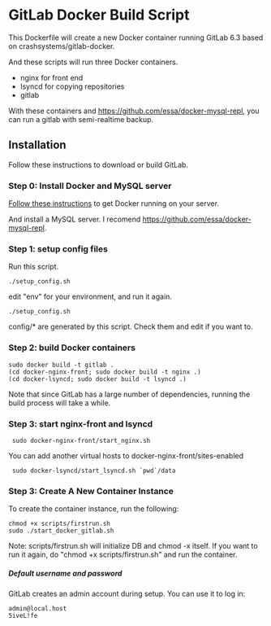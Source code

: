 # GitLab Docker Build Script

This Dockerfile will create a new Docker container running GitLab 6.3 based on crashsystems/gitlab-docker.

And these scripts will run three Docker containers.

* nginx for front end
* lsyncd for copying repositories
* gitlab

With these containers and https://github.com/essa/docker-mysql-repl, you can run a gitlab with semi-realtime backup.

## Installation

Follow these instructions to download or build GitLab.

### Step 0: Install Docker and MySQL server

[Follow these instructions](http://www.docker.io/gettingstarted/#h_installation) to get Docker running on your server.

And install a MySQL server. I recomend https://github.com/essa/docker-mysql-repl.

### Step 1: setup config files

Run this script.

    ./setup_config.sh

edit "env" for your environment, and run it again.

    ./setup_config.sh

config/* are generated by this script. Check them and edit if you want to.

### Step 2: build Docker containers

    sudo docker build -t gitlab .
    (cd docker-nginx-front; sudo docker build -t nginx .)
    (cd docker-lsyncd; sudo docker build -t lsyncd .)

Note that since GitLab has a large number of dependencies, running the build process will take a while.

### Step 3: start nginx-front and lsyncd

     sudo docker-nginx-front/start_nginx.sh

You can add another virtual hosts to docker-nginx-front/sites-enabled

     sudo docker-lsyncd/start_lsyncd.sh `pwd`/data

### Step 3: Create A New Container Instance

To create the container instance, run the following:

    chmod +x scripts/firstrun.sh
    sudo ./start_docker_gitlab.sh

Note: scripts/firstrun.sh will initialize DB and chmod -x itself. If you want to run it again, do "chmod +x scripts/firstrun.sh" and run the container.

##### Default username and password
GitLab creates an admin account during setup. You can use it to log in:

    admin@local.host
    5iveL!fe


